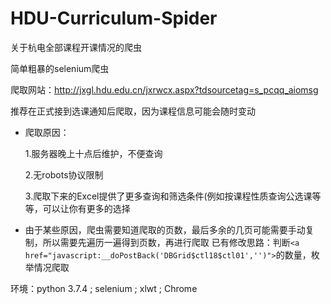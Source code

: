 # HDU-Curriculum-Spider
关于杭电全部课程开课情况的爬虫

简单粗暴的selenium爬虫

爬取网站：http://jxgl.hdu.edu.cn/jxrwcx.aspx?tdsourcetag=s_pcqq_aiomsg

推荐在正式接到选课通知后爬取，因为课程信息可能会随时变动

+ 爬取原因：

  1.服务器晚上十点后维护，不便查询

  2.无robots协议限制

  3.爬取下来的Excel提供了更多查询和筛选条件(例如按课程性质查询公选课等等，可以让你有更多的选择


+ 由于某些原因，爬虫需要知道爬取的页数，最后多余的几页可能需要手动复制，所以需要先遍历一遍得到页数，再进行爬取
已有修改思路：判断`<a href="javascript:__doPostBack('DBGrid$ctl18$ctl01','')">`的数量，枚举情况爬取

 环境：python 3.7.4 ; selenium ; xlwt ; Chrome
